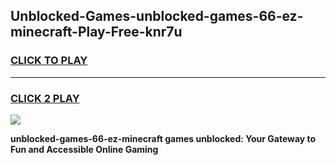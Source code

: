 
## Unblocked-Games-unblocked-games-66-ez-minecraft-Play-Free-knr7u
<h3>
<a href="https://premium76.site?title=unblocked-games-66-ez-minecraft&ref=19M">CLICK TO PLAY</a></h3>
<hr>

<h3>
<a href="https://premium76.site?title=unblocked-games-66-ez-minecraft&ref=19M">CLICK 2 PLAY</a>
  
</h3>

<a href="https://premium76.site?title=unblocked-games-66-ez-minecraft&ref=19M"><img src="https://clearcache.store/games.png"></a>


**unblocked-games-66-ez-minecraft games unblocked: Your Gateway to Fun and Accessible Online Gaming**
